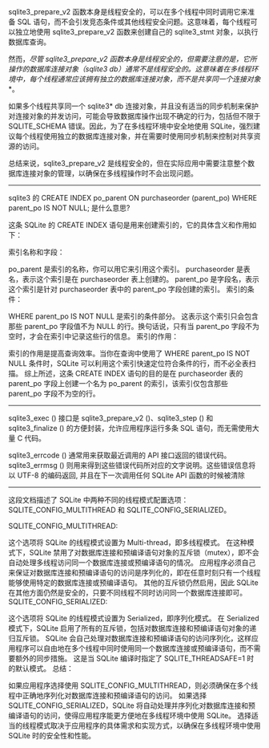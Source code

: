 sqlite3_prepare_v2 函数本身是线程安全的，可以在多个线程中同时调用它来准备 SQL 语句，而不会引发竞态条件或其他线程安全问题。这意味着，每个线程可以独立地使用 sqlite3_prepare_v2 函数来创建自己的 sqlite3_stmt 对象，以执行数据库查询。

然而，**尽管 sqlite3_prepare_v2 函数本身是线程安全的，但需要注意的是，它所操作的数据库连接对象（sqlite3* db）通常不是线程安全的。这意味着在多线程环境中，每个线程通常应该拥有独立的数据库连接对象，而不是共享同一个连接对象**。

如果多个线程共享同一个 sqlite3* db 连接对象，并且没有适当的同步机制来保护对连接对象的并发访问，可能会导致数据库操作出现不确定的行为，包括但不限于 SQLITE_SCHEMA 错误。因此，为了在多线程环境中安全地使用 SQLite，强烈建议每个线程使用独立的数据库连接对象，并在需要时使用同步机制来控制对共享资源的访问。

总结来说，sqlite3_prepare_v2 是线程安全的，但在实际应用中需要注意整个数据库连接对象的管理，以确保在多线程操作时不会出现问题。


---

sqlite3 的 CREATE INDEX po_parent ON purchaseorder (parent_po) WHERE parent_po IS NOT NULL; 是什么意思?

这条 SQLite 的 CREATE INDEX 语句是用来创建索引的，它的具体含义和作用如下：

索引名称和字段：

po_parent 是索引的名称，你可以用它来引用这个索引。
purchaseorder 是表名，表示这个索引是在 purchaseorder 表上创建的。
parent_po 是字段名，表示这个索引是针对 purchaseorder 表中的 parent_po 字段创建的索引。
索引的条件：

WHERE parent_po IS NOT NULL 是索引的条件部分。
这表示这个索引只会包含那些 parent_po 字段值不为 NULL 的行。换句话说，只有当 parent_po 字段不为空时，才会在索引中记录这些行的信息。
索引的作用：

索引的作用是提高查询效率。当你在查询中使用了 WHERE parent_po IS NOT NULL 条件时，SQLite 可以利用这个索引快速定位符合条件的行，而不必全表扫描。
综上所述，这条 CREATE INDEX 语句的目的是在 purchaseorder 表的 parent_po 字段上创建一个名为 po_parent 的索引，该索引仅包含那些 parent_po 字段不为空的行。

---

sqlite3_exec () 接口是 sqlite3_prepare_v2 ()、sqlite3_step () 和 sqlite3_finalize () 的方便封装，允许应用程序运行多条 SQL 语句，而无需使用大量 C 代码。

sqlite3_errcode () 通常用来获取最近调用的 API 接口返回的错误代码。sqlite3_errmsg () 则用来得到这些错误代码所对应的文字说明。这些错误信息将以 UTF-8 的编码返回, 并且在下一次调用任何 SQLite API 函数的时候被清除


---

这段文档描述了 SQLite 中两种不同的线程模式配置选项：SQLITE_CONFIG_MULTITHREAD 和 SQLITE_CONFIG_SERIALIZED。

SQLITE_CONFIG_MULTITHREAD:

这个选项将 SQLite 的线程模式设置为 Multi-thread，即多线程模式。
在这种模式下，SQLite 禁用了对数据库连接和预编译语句对象的互斥锁（mutex），即不会自动处理多线程访问同一个数据库连接或预编译语句的情况。
应用程序必须自己来保证对数据库连接和预编译语句的访问是序列化的，即在任意时刻只有一个线程能够使用特定的数据库连接或预编译语句。
其他的互斥锁仍然启用，因此 SQLite 在其他方面仍然是安全的，只要不同线程不同时访问同一个数据库连接即可。
SQLITE_CONFIG_SERIALIZED:

这个选项将 SQLite 的线程模式设置为 Serialized，即序列化模式。
在 Serialized 模式下，SQLite 启用了所有的互斥锁，包括对数据库连接和预编译语句对象的递归互斥锁。
SQLite 会自己处理对数据库连接和预编译语句的访问序列化，这样应用程序可以自由地在多个线程中同时使用同一个数据库连接或预编译语句，而不需要额外的同步措施。
这是当 SQLite 编译时指定了 SQLITE_THREADSAFE=1 时的默认模式。
总结：

如果应用程序选择使用 SQLITE_CONFIG_MULTITHREAD，则必须确保在多个线程中正确地序列化对数据库连接和预编译语句的访问。
如果选择 SQLITE_CONFIG_SERIALIZED，SQLite 将自动处理并序列化对数据库连接和预编译语句的访问，使得应用程序能更方便地在多线程环境中使用 SQLite。
选择适当的线程模式取决于应用程序的具体需求和实现方式，以确保在多线程环境中使用 SQLite 时的安全性和性能。